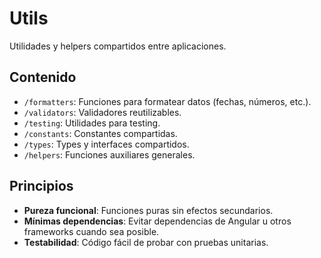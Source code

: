 # Utils

Utilidades y helpers compartidos entre aplicaciones.

## Contenido

- `/formatters`: Funciones para formatear datos (fechas, números, etc.).
- `/validators`: Validadores reutilizables.
- `/testing`: Utilidades para testing.
- `/constants`: Constantes compartidas.
- `/types`: Types y interfaces compartidos.
- `/helpers`: Funciones auxiliares generales.

## Principios

- **Pureza funcional**: Funciones puras sin efectos secundarios.
- **Mínimas dependencias**: Evitar dependencias de Angular u otros frameworks cuando sea posible.
- **Testabilidad**: Código fácil de probar con pruebas unitarias.
